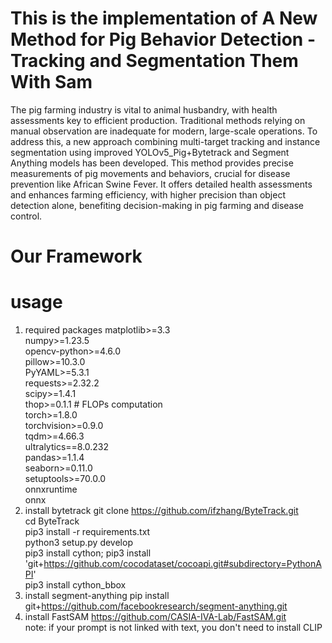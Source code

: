 # This is the implementation of A New Method for Pig Behavior Detection - Tracking and Segmentation Them With Sam
The pig farming industry is vital to animal husbandry, with health assessments key to efficient production. Traditional methods relying on manual observation are inadequate for modern, large-scale operations. To address this, a new approach combining multi-target tracking and instance segmentation using improved YOLOv5_Pig+Bytetrack and Segment Anything models has been developed. This method provides precise measurements of pig movements and behaviors, crucial for disease prevention like African Swine Fever. It offers detailed health assessments and enhances farming efficiency, with higher precision than object detection alone, benefiting decision-making in pig farming and disease control.
# Our Framework

# usage
1. required packages
matplotlib>=3.3  
numpy>=1.23.5  
opencv-python>=4.6.0  
pillow>=10.3.0  
PyYAML>=5.3.1  
requests>=2.32.2  
scipy>=1.4.1  
thop>=0.1.1  # FLOPs computation  
torch>=1.8.0  
torchvision>=0.9.0  
tqdm>=4.66.3  
ultralytics==8.0.232  
pandas>=1.1.4  
seaborn>=0.11.0  
setuptools>=70.0.0  
onnxruntime  
onnx
2. install bytetrack
git clone https://github.com/ifzhang/ByteTrack.git  
cd ByteTrack  
pip3 install -r requirements.txt  
python3 setup.py develop  
pip3 install cython; pip3 install 'git+https://github.com/cocodataset/cocoapi.git#subdirectory=PythonAPI'  
pip3 install cython_bbox
3. install segment-anything
pip install git+https://github.com/facebookresearch/segment-anything.git  
4. install FastSAM
https://github.com/CASIA-IVA-Lab/FastSAM.git  
note: if your prompt is not linked with text, you don't need to install CLIP
